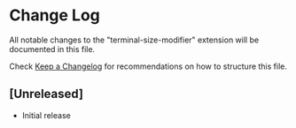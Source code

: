 # Change Log

All notable changes to the "terminal-size-modifier" extension will be documented in this file.

Check [Keep a Changelog](http://keepachangelog.com/) for recommendations on how to structure this file.

## [Unreleased]

- Initial release